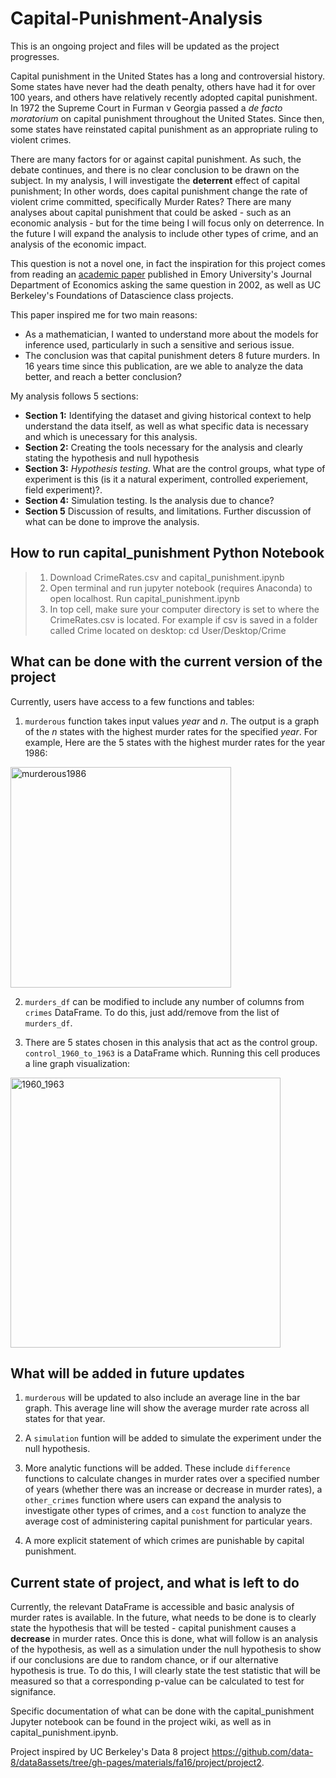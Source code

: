 # Capital-Punishment-Analysis

This is an ongoing project and files will be updated as the project progresses. 

Capital punishment in the United States has a long and controversial history. Some states have never had the death penalty, others have had it for over 100 years, and others have relatively recently adopted capital punishment. In 1972 the Supreme Court in Furman v Georgia passed a _de facto moratorium_ on capital punishment throughout the United States. Since then, some states have reinstated capital punishment as an appropriate ruling to violent crimes. 

There are many factors for or against capital punishment. As such, the debate continues, and there is no clear conclusion to be drawn on the subject. In my analysis, I will investigate the **deterrent** effect of capital punishment; In other words, does capital punishment change the rate of violent crime committed, specifically Murder Rates? There are many analyses about capital punishment that could be asked - such as an economic analysis - but for the time being I will focus only on deterrence. In the future I will expand the analysis to include other types of crime, and an analysis of the economic impact.  

This question is not a novel one, in fact the inspiration for this project comes from reading an [academic paper](https://cjlf.org/deathpenalty/DezRubShepDeterFinal.pdf) published in Emory University's Journal Department of Economics asking the same question in 2002, as well as UC Berkeley's Foundations of Datascience class projects. 

This paper inspired me for two main reasons:

 * As a mathematician, I wanted to understand more about the models for inference used, particularly in such a sensitive and serious issue. 
 * The conclusion was that capital punishment deters 8 future murders. In 16 years time since this publication, are we able to analyze the data better, and reach a better conclusion?
 
 
 My analysis follows 5 sections:
 
 * **Section 1:** Identifying the dataset and giving historical context to help understand the data itself, as well as what specific data is necessary and which is unecessary for this analysis. 
 * **Section 2:** Creating the tools necessary for the analysis and clearly stating the hypothesis and null hypothesis 
 * **Section 3:** *Hypothesis testing*. What are the control groups, what type of experiment is this (is it a natural experiment, controlled experiement, field experiment)?. 
 * **Section 4:** Simulation testing. Is the analysis due to chance?
 * **Section 5** Discussion of results, and limitations. Further discussion of what can be done to improve the analysis. 
 
  ## How to run capital_punishment Python Notebook 
 
 > 1) Download CrimeRates.csv and capital_punishment.ipynb
 > 2) Open terminal and run jupyter notebook (requires Anaconda) to open localhost. Run capital_punishment.ipynb
 > 3) In top cell, make sure your computer directory is set to where the CrimeRates.csv is located. For example if csv is saved in a folder called Crime located on desktop: cd User/Desktop/Crime 
 
 ## What can be done with the current version of the project
 
 Currently, users have access to a few functions and tables:
 
1) `murderous` function takes input values _year_ and _n_. The output is a graph of the _n_ states with the highest murder rates for the specified _year_. For example, Here are the 5 states with the highest murder rates for the year 1986: 
<img width="353" alt="murderous1986" src="https://user-images.githubusercontent.com/46054540/50400456-c587ff80-073b-11e9-9b5d-bc8c5a32e134.png">

2) `murders_df` can be modified to include any number of columns from `crimes` DataFrame. To do this, just add/remove from the list of `murders_df`. 

3) There are 5 states chosen in this analysis that act as the control group. `control_1960_to_1963` is a DataFrame which. Running this cell produces a line graph visualization: 
<img width="432" alt="1960_1963" src="https://user-images.githubusercontent.com/46054540/50400412-59a59700-073b-11e9-9f1b-9bdf6b16f78b.PNG">


## What will be added in future updates

1) `murderous` will be updated to also include an average line in the bar graph. This average line will show the average murder rate across all states for that year.

2) A `simulation` funtion will be added to simulate the experiment under the null hypothesis.

3) More analytic functions will be added. These include `difference` functions to calculate changes in murder rates over a specified number of years (whether there was an increase or decrease in murder rates), a `other_crimes` function where users can expand the analysis to investigate other types of crimes, and a `cost` function to analyze the average cost of administering capital punishment for particular years.


4) A more explicit statement of which crimes are punishable by capital punishment. 

## Current state of project, and what is left to do 

Currently, the relevant DataFrame is accessible and basic analysis of murder rates is available. In the future, what needs to be done is to clearly state the hypothesis that will be tested - capital punishment causes a **decrease** in murder rates. Once this is done, what will follow is an analysis of the hypothesis, as well as a simulation under the null hypothesis to show if our conclusions are due to random chance, or if our alternative hypothesis is true. To do this, I will clearly state the test statistic that will be measured so that a corresponding p-value can be calculated to test for signifance. 


 
 
 
Specific documentation of what can be done with the capital_punishment Jupyter notebook can be found in the project wiki, as well as in capital_punishment.ipynb. 
 
 


 

Project inspired by UC Berkeley's Data 8 project https://github.com/data-8/data8assets/tree/gh-pages/materials/fa16/project/project2. 
